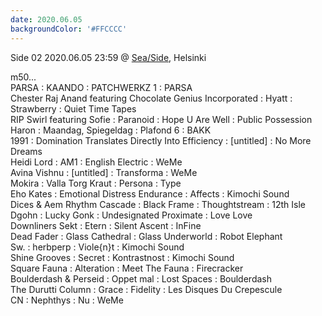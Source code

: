 ```yaml
---
date: 2020.06.05
backgroundColor: '#FFCCCC'
---
```


Side 02 2020.06.05 23:59 @ [Sea/Side](https://www.seasidemixes.com/), Helsinki  

m50...  
PARSA : KAANDO : PATCHWERKZ 1 : PARSA  
Chester Raj Anand featuring Chocolate Genius Incorporated : Hyatt : Strawberry : Quiet Time Tapes  
RIP Swirl featuring Sofie : Paranoid : Hope U Are Well : Public Possession  
Haron : Maandag, Spiegeldag : Plafond 6 : BAKK  
1991 : Domination Translates Directly Into Efficiency : \[untitled\] : No More Dreams  
Heidi Lord : AM1 : English Electric : WeMe  
Avina Vishnu : \[untitled\] : Transforma : WeMe  
Mokira : Valla Torg Kraut : Persona : Type  
Eho Kates : Emotional Distress Endurance : Affects : Kimochi Sound  
Dices & Aem Rhythm Cascade : Black Frame : Thoughtstream : 12th Isle  
Dgohn : Lucky Gonk : Undesignated Proximate : Love Love  
Downliners Sekt : Etern : Silent Ascent : InFine  
Dead Fader : Glass Cathedral : Glass Underworld : Robot Elephant  
Sw. : herbperp : Viole{n}t : Kimochi Sound  
Shine Grooves : Secret : Kontrastnost : Kimochi Sound  
Square Fauna : Alteration : Meet The Fauna : Firecracker  
Boulderdash & Perseid : Oppet mal : Lost Spaces : Boulderdash  
The Durutti Column : Grace : Fidelity : Les Disques Du Crepescule  
CN : Nephthys : Nu : WeMe